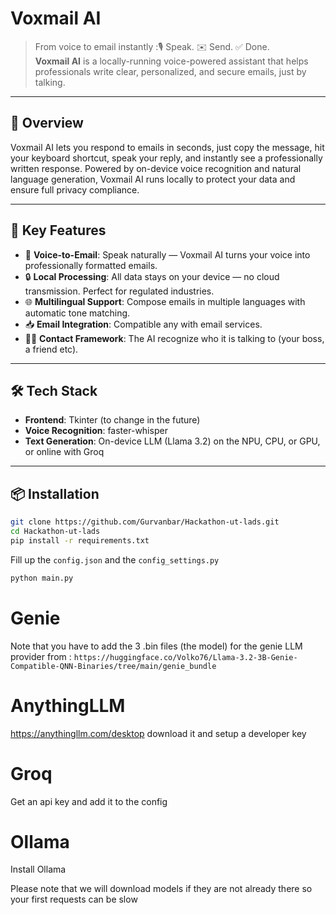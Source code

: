 # Voxmail AI

> From voice to email instantly :🎙️ Speak. ✉️ Send. ✅ Done.  
**Voxmail AI** is a locally-running voice-powered assistant that helps professionals write clear, personalized, and secure emails, just by talking.

---

## 🚀 Overview

<p>Voxmail AI lets you respond to emails in seconds, just copy the message, hit your keyboard shortcut, speak your reply, and instantly see a professionally written response. Powered by on-device voice recognition and natural language generation, Voxmail AI runs locally to protect your data and ensure full privacy compliance.

---

## 🧠 Key Features

- 🎤 **Voice-to-Email**: Speak naturally — Voxmail AI turns your voice into professionally formatted emails.
- 🔒 **Local Processing**: All data stays on your device — no cloud transmission. Perfect for regulated industries.
- 🌐 **Multilingual Support**: Compose emails in multiple languages with automatic tone matching.
- 📥 **Email Integration**: Compatible any with email services.
- 💁‍♂️ **Contact Framework**: The AI recognize who it is talking to (your boss, a friend etc).

---

## 🛠️ Tech Stack

- **Frontend**: Tkinter (to change in the future)
- **Voice Recognition**: faster-whisper
- **Text Generation**: On-device LLM (Llama 3.2) on the NPU, CPU, or GPU, or online with Groq

---

## 📦 Installation

```bash
git clone https://github.com/Gurvanbar/Hackathon-ut-lads.git
cd Hackathon-ut-lads
pip install -r requirements.txt
```
Fill up the `config.json` and the `config_settings.py`
```bash
python main.py
```

# Genie
Note that you have to add the 3 .bin files (the model) for the genie LLM provider from : `https://huggingface.co/Volko76/Llama-3.2-3B-Genie-Compatible-QNN-Binaries/tree/main/genie_bundle`

# AnythingLLM
https://anythingllm.com/desktop download it and setup a developer key

# Groq
Get an api key and add it to the config

# Ollama
Install Ollama

Please note that we will download models if they are not already there so your first requests can be slow
